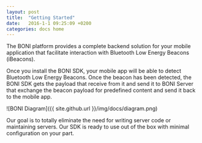 ```yaml
---
layout: post
title:  "Getting Started"
date:   2016-1-1 09:25:09 +0200
categories: docs home
---
```


The BONI platform provides a complete backend solution for your mobile application that facilitate interaction with Bluetooth Low Energy Beacons (iBeacons).

Once you install the BONI SDK, your mobile app will be able to detect Bluetooth Low Energy Beacons. Once the beacon has been detected, the BONI SDK gets the payload that receive from it and send it to BONI Server that exchange the beacon payload for predefined content and send it back to the mobile app.

![BONI Diagram]({{ site.github.url }}/img/docs/diagram.png)

Our goal is to totally eliminate the need for writing server code or maintaining servers. Our SDK is ready to use out of the box with minimal configuration on your part.
